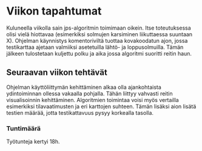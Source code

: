 # Viikon tapahtumat
Kuluneella viikolla sain jps-algoritmin toimimaan oikein. Itse toteutuksessa olisi vielä hiottavaa (esimerkiksi solmujen karsiminen liikuttaessa suuntaan X).
Ohjelman käynnistys komentoriviltä tuottaa kovakoodatun ajon, jossa testikarttaa ajetaan valmiiksi asetetuilla lähtö- ja loppusolmuilla. Tämän jälkeen tulostetaan kuljettu polku ja aika jossa algoritmi suoritti reitin haun.  

## Seuraavan viikon tehtävät
Ohjelman käyttöliittymän kehittäminen alkaa olla ajankohtaista ydintoiminnan ollessa vakaalla pohjalla. Tähän liittyy vahvasti reitin visualisoinnin kehittäminen. Algoritmien toimintaa voisi myös vertailla esimerkiksi tilavaatimusten ja eri karttojen suhteen. Tämän lisäksi aion lisätä testien määrää, jotta testikattavuus pysyy korkealla tasolla.  

### Tuntimäärä
Työtunteja kertyi 18h.
